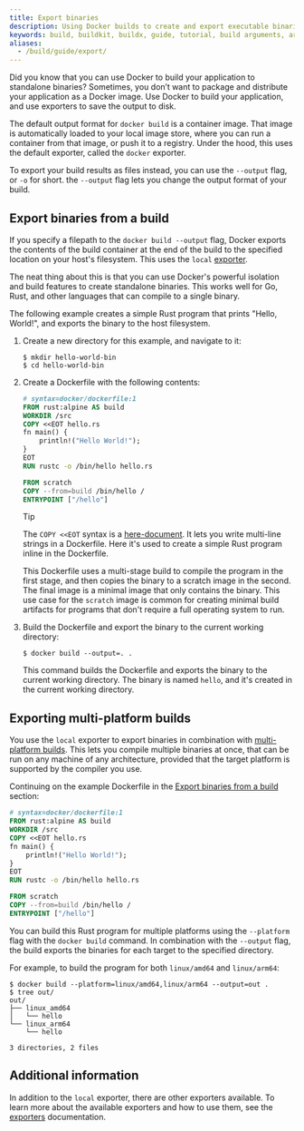 ```yaml
---
title: Export binaries
description: Using Docker builds to create and export executable binaries
keywords: build, buildkit, buildx, guide, tutorial, build arguments, arg
aliases:
  - /build/guide/export/
---
```


Did you know that you can use Docker to build your application to standalone
binaries? Sometimes, you don’t want to package and distribute your application
as a Docker image. Use Docker to build your application, and use exporters to
save the output to disk.

The default output format for `docker build` is a container image. That image is
automatically loaded to your local image store, where you can run a container
from that image, or push it to a registry. Under the hood, this uses the default
exporter, called the `docker` exporter.

To export your build results as files instead, you can use the `--output` flag,
or `-o` for short. the `--output` flag lets you change the output format of
your build.

## Export binaries from a build

If you specify a filepath to the `docker build --output` flag, Docker exports
the contents of the build container at the end of the build to the specified
location on your host's filesystem. This uses the `local`
[exporter](/manuals/build/exporters/local-tar.md).

The neat thing about this is that you can use Docker's powerful isolation and
build features to create standalone binaries. This
works well for Go, Rust, and other languages that can compile to a single
binary.

The following example creates a simple Rust program that prints "Hello,
World!", and exports the binary to the host filesystem.

1. Create a new directory for this example, and navigate to it:

   ```console
   $ mkdir hello-world-bin
   $ cd hello-world-bin
   ```

2. Create a Dockerfile with the following contents:

   ```Dockerfile
   # syntax=docker/dockerfile:1
   FROM rust:alpine AS build
   WORKDIR /src
   COPY <<EOT hello.rs
   fn main() {
       println!("Hello World!");
   }
   EOT
   RUN rustc -o /bin/hello hello.rs
   
   FROM scratch
   COPY --from=build /bin/hello /
   ENTRYPOINT ["/hello"]
   ```

   > [!TIP]
   > The `COPY <<EOT` syntax is a [here-document](/reference/dockerfile.md#here-documents).
   > It lets you write multi-line strings in a Dockerfile. Here it's used to
   > create a simple Rust program inline in the Dockerfile.

   This Dockerfile uses a multi-stage build to compile the program in the first
   stage, and then copies the binary to a scratch image in the second. The
   final image is a minimal image that only contains the binary. This use case
   for the `scratch` image is common for creating minimal build artifacts for
   programs that don't require a full operating system to run.

3. Build the Dockerfile and export the binary to the current working directory:

   ```console
   $ docker build --output=. .
   ```

   This command builds the Dockerfile and exports the binary to the current
   working directory. The binary is named `hello`, and it's created in the
   current working directory.

## Exporting multi-platform builds

You use the `local` exporter to export binaries in combination with
[multi-platform builds](/manuals/build/building/multi-platform.md). This lets you
compile multiple binaries at once, that can be run on any machine of any
architecture, provided that the target platform is supported by the compiler
you use.

Continuing on the example Dockerfile in the
[Export binaries from a build](#export-binaries-from-a-build) section:

```dockerfile
# syntax=docker/dockerfile:1
FROM rust:alpine AS build
WORKDIR /src
COPY <<EOT hello.rs
fn main() {
    println!("Hello World!");
}
EOT
RUN rustc -o /bin/hello hello.rs

FROM scratch
COPY --from=build /bin/hello /
ENTRYPOINT ["/hello"]
```

You can build this Rust program for multiple platforms using the `--platform`
flag with the `docker build` command. In combination with the `--output` flag,
the build exports the binaries for each target to the specified directory.

For example, to build the program for both `linux/amd64` and `linux/arm64`:

```console
$ docker build --platform=linux/amd64,linux/arm64 --output=out .
$ tree out/
out/
├── linux_amd64
│   └── hello
└── linux_arm64
    └── hello

3 directories, 2 files
```

## Additional information

In addition to the `local` exporter, there are other exporters available. To
learn more about the available exporters and how to use them, see the
[exporters](/manuals/build/exporters/_index.md) documentation.
